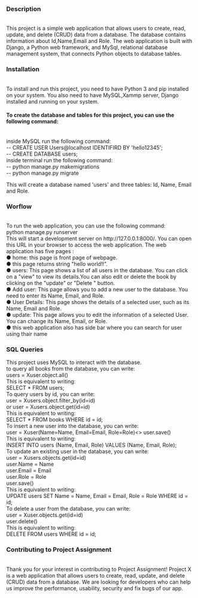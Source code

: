 <h3>Description</h3><br>
This project is a simple web application that allows users to create, read, update, and delete (CRUD) data from a database. The database contains information about Id,Name,Email and Role. The web application is built with Django, a Python web framework, and MySql, relational database management system, that connects Python objects to database tables.


<h3>Installation</h3><br>
To install and run this project, you need to have Python 3 and pip installed on your system. You also need to have MySQL,Xammp server, Django installed and running on your system.

<h4>To create the database and tables for this project, you can use the following command:</h4><br>
inside MySQL run the following command:<br>
-- CREATE USER Users@localhost IDENTIFIRD BY 'hello12345';<br>
-- CREATE DATABASE users;<br>
inside terminal run the following command:<br>
-- python manage.py makemigrations<br>
-- python manage.py migrate<br>

This will create a database named 'users' and three tables: Id, Name, Email and Role.

<h3>Worflow</h3><br>
To run the web application, you can use the following command:<br>
python manage.py runserver<br>
This will start a development server on http://127.0.0.1:8000/. You can open this URL in your browser to access the web application.
The web application has five pages :<br>
●   home: this page is front page of webpage.<br>
●   this page returns string "hello world!!".<br>
●	users: This page shows a list of all users in the database. You can click on a "view" to view its details.You can also edit or      delete the book by clicking on the "update" or "Delete " button.<br>
●	Add user: This page allows you to add a new user to the database. You need to enter its Name, Email,  and Role.<br>
●	User Details: This page shows the details of a selected user, such as its Name, Email and Role. <br>
●	update: This page allows you to edit the information of a selected User. You can change its Name, Email, or Role. <br>
●   this web application also has side bar where you can search for user using thair name<br>


<h3>SQL Queries</h3>
This project uses MySQL to interact with the database.<br>
to query all books from the database, you can write:<br>
users = Xuser.object.all()<br>
This is equivalent to writing:<br>
SELECT * FROM users;<br>
To query users by id, you can write:<br>
user = Xusers.object.filter_by(id=id)<br>
or user = Xusers.object.get(id=id)<br>
This is equivalent to writing:<br>
SELECT * FROM books WHERE id = id;<br>
To insert a new user into the database, you can write:<br>
user = Xuser(Name=Name, Email=Email, Role=Role)<>
user.save()<br>
This is equivalent to writing:<br>
INSERT INTO users (Name, Email, Role) VALUES (Name, Email, Role);<br>
To update an existing user in the database, you can write:<br>
user = Xusers.objects.get(id=id)<br>
user.Name = Name<br>
user.Email = Email<br>
user.Role = Role<br>
user.save()<br>
This is equivalent to writing:<br>
UPDATE users SET Name = Name, Email = Email, Role = Role WHERE id = id;<br>
To delete a user from the database, you can write:<br>
user = Xuser.objects.get(id=id)<br>
user.delete()<br>
This is equivalent to writing:<br>
DELETE FROM users WHERE id = id;<br>

<h3>Contributing to Project Assignment</h3><br>
Thank you for your interest in contributing to Project Assignment! Project X is a web application that allows users to create, read, update, and delete (CRUD) data from a database. We are looking for developers who can help us improve the performance, usability, security and fix bugs of our app.

